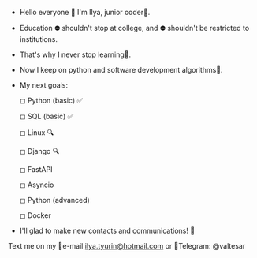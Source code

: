 - Hello everyone 👋 I'm Ilya, junior coder🎯. 
- Education ⛔ shouldn't stop at college, and ⛔ shouldn't be restricted to institutions.
- That's why I never stop learning📘. 
- Now I keep on python and software development algorithms🧾.  

- My next goals:

  ◻ Python (basic) ✅
  
  ◻ SQL (basic) ✅
  
  ◻ Linux 🔍
  
  ◻ Django 🔍
  
  ◻ FastAPI
  
  ◻ Asyncio
  
  ◻ Python (advanced)
  
  ◻ Docker
  
- I'll glad to make new contacts and communications! 🤝

Text me on my 📧e-mail ilya.tyurin@hotmail.com or 📲Telegram: @valtesar
<!---
Valtesar/Valtesar is a ✨ special ✨ repository because its `README.md` (this file) appears on your GitHub profile.
You can click the Preview link to take a look at your changes.
--->
